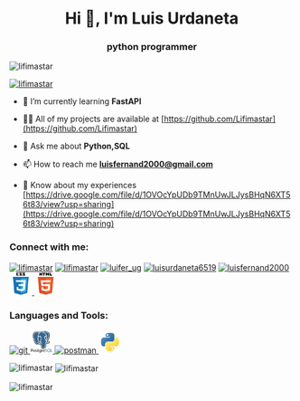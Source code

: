 <h1 align="center">Hi 👋, I'm Luis Urdaneta</h1>
<h3 align="center">python programmer</h3>

<p align="left"> <img src="https://komarev.com/ghpvc/?username=lifimastar&label=Profile%20views&color=0e75b6&style=flat" alt="lifimastar" /> </p>

<p align="left"> <a href="https://github.com/ryo-ma/github-profile-trophy"><img src="https://github-profile-trophy.vercel.app/?username=lifimastar" alt="lifimastar" /></a> </p>

- 🌱 I’m currently learning **FastAPI**

- 👨‍💻 All of my projects are available at [https://github.com/Lifimastar](https://github.com/Lifimastar)

- 💬 Ask me about **Python,SQL**

- 📫 How to reach me **luisfernand2000@gmail.com**

- 📄 Know about my experiences [https://drive.google.com/file/d/1OVOcYpUDb9TMnUwJLJysBHqN6XT56t83/view?usp=sharing](https://drive.google.com/file/d/1OVOcYpUDb9TMnUwJLJysBHqN6XT56t83/view?usp=sharing)

<h3 align="left">Connect with me:</h3>
<p align="left">
<a href="https://linkedin.com/in/lifimastar" target="blank"><img align="center" src="https://raw.githubusercontent.com/rahuldkjain/github-profile-readme-generator/master/src/images/icons/Social/linked-in-alt.svg" alt="lifimastar" height="30" width="40" /></a>
<a href="https://fb.com/lifimastar" target="blank"><img align="center" src="https://raw.githubusercontent.com/rahuldkjain/github-profile-readme-generator/master/src/images/icons/Social/facebook.svg" alt="lifimastar" height="30" width="40" /></a>
<a href="https://instagram.com/luifer_ug" target="blank"><img align="center" src="https://raw.githubusercontent.com/rahuldkjain/github-profile-readme-generator/master/src/images/icons/Social/instagram.svg" alt="luifer_ug" height="30" width="40" /></a>
<a href="https://www.youtube.com/c/luisurdaneta6519" target="blank"><img align="center" src="https://raw.githubusercontent.com/rahuldkjain/github-profile-readme-generator/master/src/images/icons/Social/youtube.svg" alt="luisurdaneta6519" height="30" width="40" /></a>
<a href="https://www.hackerearth.com/luisfernand2000" target="blank"><img align="center" src="https://raw.githubusercontent.com/rahuldkjain/github-profile-readme-generator/master/src/images/icons/Social/hackerearth.svg" alt="luisfernand2000" height="30" width="40" /> <a href="https://www.w3schools.com/css/" target="_blank" rel="noreferrer"> <img src="https://raw.githubusercontent.com/devicons/devicon/master/icons/css3/css3-original-wordmark.svg" alt="css3" width="40" height="40"/> </a> <a href="https://www.w3.org/html/" target="_blank" rel="noreferrer"> <img src="https://raw.githubusercontent.com/devicons/devicon/master/icons/html5/html5-original-wordmark.svg" alt="html5" width="40" height="40"/> </a>
</p>

<h3 align="left">Languages and Tools:</h3>
<p align="left"> <a href="https://git-scm.com/" target="_blank" rel="noreferrer"> <img src="https://www.vectorlogo.zone/logos/git-scm/git-scm-icon.svg" alt="git" width="40" height="40"/> </a> <a href="https://www.postgresql.org" target="_blank" rel="noreferrer"> <img src="https://raw.githubusercontent.com/devicons/devicon/master/icons/postgresql/postgresql-original-wordmark.svg" alt="postgresql" width="40" height="40"/> </a> <a href="https://postman.com" target="_blank" rel="noreferrer"> <img src="https://www.vectorlogo.zone/logos/getpostman/getpostman-icon.svg" alt="postman" width="40" height="40"/> </a> <a href="https://www.python.org" target="_blank" rel="noreferrer"> <img src="https://raw.githubusercontent.com/devicons/devicon/master/icons/python/python-original.svg" alt="python" width="40" height="40"/> </a> </p>

<p><img align="left" src="https://github-readme-stats.vercel.app/api/top-langs?username=lifimastar&show_icons=true&locale=en&layout=compact" alt="lifimastar" /></p>

<p>&nbsp;<img align="center" src="https://github-readme-stats.vercel.app/api?username=lifimastar&show_icons=true&locale=en" alt="lifimastar" /></p>

<p><img align="center" src="https://github-readme-streak-stats.herokuapp.com/?user=lifimastar&" alt="lifimastar" /></p>

